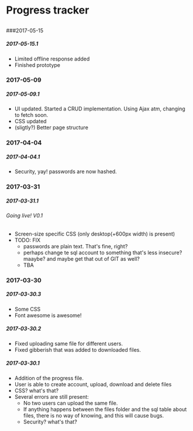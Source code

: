 # Progress tracker

##

###2017-05-15

##### 2017-05-15.1

* Limited offline response added
* Finished prototype

### 2017-05-09

##### 2017-05-09.1

 * UI updated. Started a CRUD implementation. Using Ajax atm, changing to fetch soon.
 * CSS updated
 * (sligtly?) Better page structure

### 2017-04-04

##### 2017-04-04.1

* Security, yay! passwords are now hashed.

### 2017-03-31

##### 2017-03-31.1

###### Going live! V0.1

* Screen-size specific CSS (only desktop(+600px width) is present)
* TODO: FIX
	* passwords are plain text. That's fine, right?
	* perhaps change te sql account to something that's less insecure? maaybe? and maybe get that out of GIT as well?
	* TBA

### 2017-03-30

##### 2017-03-30.3

* Some CSS
*  Font awesome is awesome!

##### 2017-03-30.2

* Fixed uploading same file for different users.
* Fixed gibberish that was added to downloaded files.

##### 2017-03-30.1

* Addition of the progress file.
* User is able to create account, upload, download and delete files
* CSS? what's that?
* Several errors are still present:
	* No two users can upload the same file.
	* If anything happens between the files folder and the sql table about files, there is no way of knowing, and this will cause bugs.
	* Security? what's that?